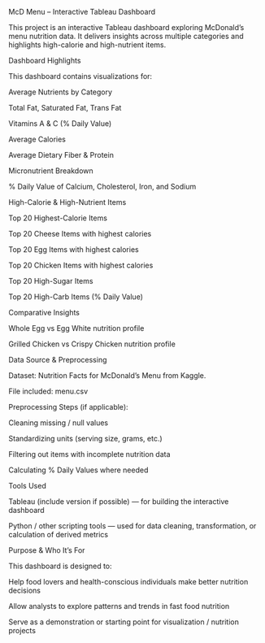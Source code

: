 McD Menu – Interactive Tableau Dashboard

This project is an interactive Tableau dashboard exploring McDonald’s menu nutrition data. It delivers insights across multiple categories and highlights high-calorie and high-nutrient items.

 Dashboard Highlights

This dashboard contains visualizations for:

Average Nutrients by Category

Total Fat, Saturated Fat, Trans Fat

Vitamins A & C (% Daily Value)

Average Calories

Average Dietary Fiber & Protein

Micronutrient Breakdown

% Daily Value of Calcium, Cholesterol, Iron, and Sodium

High-Calorie & High-Nutrient Items

Top 20 Highest-Calorie Items

Top 20 Cheese Items with highest calories

Top 20 Egg Items with highest calories

Top 20 Chicken Items with highest calories

Top 20 High-Sugar Items

Top 20 High-Carb Items (% Daily Value)

Comparative Insights

Whole Egg vs Egg White nutrition profile

Grilled Chicken vs Crispy Chicken nutrition profile

 Data Source & Preprocessing

Dataset: Nutrition Facts for McDonald’s Menu from Kaggle.

File included: menu.csv

Preprocessing Steps (if applicable):

Cleaning missing / null values

Standardizing units (serving size, grams, etc.)

Filtering out items with incomplete nutrition data

Calculating % Daily Values where needed

 Tools Used

Tableau (include version if possible) — for building the interactive dashboard

Python / other scripting tools — used for data cleaning, transformation, or calculation of derived metrics

Purpose & Who It’s For

This dashboard is designed to:

Help food lovers and health-conscious individuals make better nutrition decisions

Allow analysts to explore patterns and trends in fast food nutrition

Serve as a demonstration or starting point for visualization / nutrition projects
